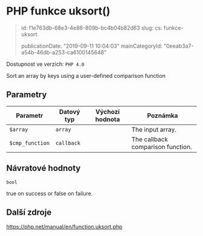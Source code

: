 PHP funkce uksort()
===================

> id: f1e763db-68e3-4e86-809b-bc4b04b82d63
> slug:
> 	cs: funkce-uksort
> 
> publicationDate: "2019-09-11 10:04:03"
> mainCategoryId: "0eeab3a7-a54b-46db-a253-ca6100145648"

Dostupnost ve verzích: `PHP 4.0`

Sort an array by keys using a user-defined comparison function


Parametry
--------------

| Parametr | Datový typ | Výchozí hodnota | Poznámka |
|-----|-----|-----|-----|
| `$array` | `array` |  | The input array. |
| `$cmp_function` | `callback` |  | The callback comparison function. |


Návratové hodnoty
----------------

`bool`

true on success or false on failure.

Další zdroje
------------

https://php.net/manual/en/function.uksort.php
